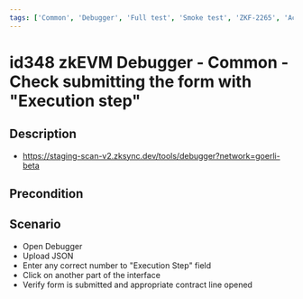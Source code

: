 ```yaml
---
tags: ['Common', 'Debugger', 'Full test', 'Smoke test', 'ZKF-2265', 'Active']
---
```


# id348 zkEVM Debugger - Common - Check submitting the form with "Execution step"

## Description
  - https://staging-scan-v2.zksync.dev/tools/debugger?network=goerli-beta

## Precondition


## Scenario
- Open Debugger
- Upload JSON
- Enter any correct number to "Execution Step" field
- Click on another part of the interface
- Verify form is submitted and appropriate contract line opened
